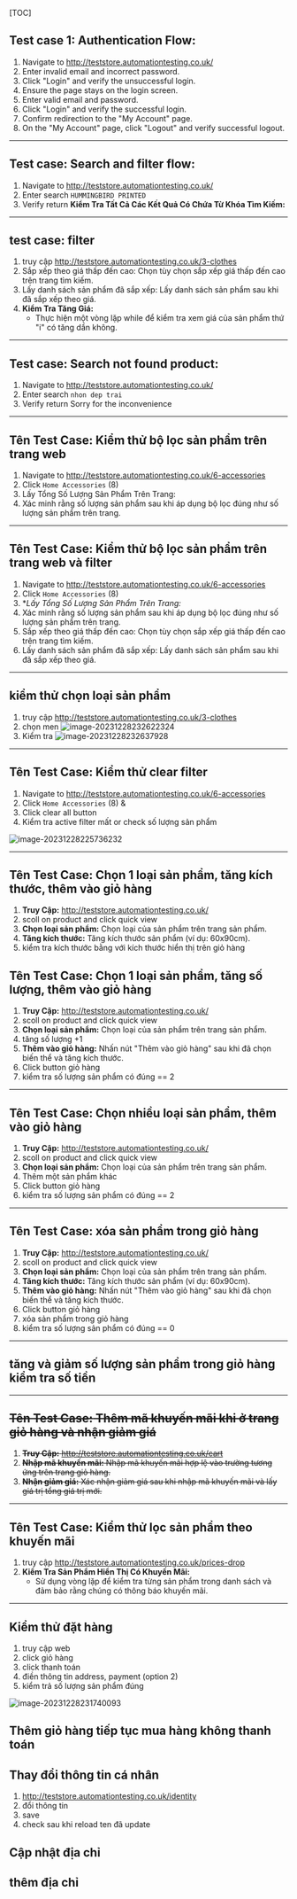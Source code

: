 [TOC]

## **Test case 1: Authentication Flow:**

1. Navigate to http://teststore.automationtesting.co.uk/
2. Enter invalid email and incorrect password.
3. Click "Login" and verify the unsuccessful login.
4. Ensure the page stays on the login screen.
5. Enter valid email and password.
6. Click "Login" and verify the successful login.
7. Confirm redirection to the "My Account" page.
8. On the "My Account" page, click "Logout" and verify successful logout.

---

## **Test case: Search and filter flow:**

1. Navigate to http://teststore.automationtesting.co.uk/
2. Enter search `HUMMINGBIRD PRINTED` 
3. Verify return  **Kiểm Tra Tất Cả Các Kết Quả Có Chứa Từ Khóa Tìm Kiếm:**

---

## test case: filter

1. truy cập http://teststore.automationtesting.co.uk/3-clothes
2. Sắp xếp theo giá thấp đến cao: Chọn tùy chọn sắp xếp giá thấp đến cao trên trang tìm kiếm.
3. Lấy danh sách sản phẩm đã sắp xếp: Lấy danh sách sản phẩm sau khi đã sắp xếp theo giá.
4. **Kiểm Tra Tăng Giá:**
   - Thực hiện một vòng lặp while để kiểm tra xem giá của sản phẩm thứ "i" có tăng dần không.

---

## **Test case: Search not found product:**

1. Navigate to http://teststore.automationtesting.co.uk/
2. Enter search `nhon dep trai` 
3. Verify return  Sorry for the inconvenience

---

## **Tên Test Case:** Kiểm thử bộ lọc sản phẩm trên trang web

1. Navigate to http://teststore.automationtesting.co.uk/6-accessories
2. Click  `Home Accessories` (8)
3. Lấy Tổng Số Lượng Sản Phẩm Trên Trang:
4. Xác minh rằng số lượng sản phẩm sau khi áp dụng bộ lọc đúng như số lượng sản phẩm trên trang.

---

## **Tên Test Case:** Kiểm thử bộ lọc sản phẩm trên trang web và filter

1. Navigate to http://teststore.automationtesting.co.uk/6-accessories
2. Click  `Home Accessories` (8)
3. **Lấy Tổng Số Lượng Sản Phẩm Trên Trang:*
4. Xác minh rằng số lượng sản phẩm sau khi áp dụng bộ lọc đúng như số lượng sản phẩm trên trang.
5. Sắp xếp theo giá thấp đến cao: Chọn tùy chọn sắp xếp giá thấp đến cao trên trang tìm kiếm.
6. Lấy danh sách sản phẩm đã sắp xếp: Lấy danh sách sản phẩm sau khi đã sắp xếp theo giá.

---

## kiểm thử chọn loại sản phẩm

1. truy cập http://teststore.automationtesting.co.uk/3-clothes
2. chọn men ![image-20231228232622324](task.assets/image-20231228232622324.png)
3. Kiểm tra ![image-20231228232637928](task.assets/image-20231228232637928.png)

---

## **Tên Test Case:** Kiểm thử clear filter

1. Navigate to http://teststore.automationtesting.co.uk/6-accessories
2. Click  `Home Accessories` (8) & 
3. Click clear all button
4. Kiểm tra active filter mất or check số lượng sản phẩm

![image-20231228225736232](task.assets/image-20231228225736232.png)

---

## **Tên  Test Case:** Chọn  1 loại sản phẩm, tăng kích thước, thêm vào giỏ hàng

1. **Truy  Cập:** http://teststore.automationtesting.co.uk/
2. scoll on product and click quick view 
3. **Chọn  loại sản phẩm:**  Chọn loại của sản phẩm trên trang sản phẩm.  
4. **Tăng  kích thước:** Tăng  kích thước sản phẩm (ví dụ: 60x90cm).  
5. kiểm tra kích thước bằng với kích thước hiển thị trên giỏ hàng

## **Tên  Test Case:** Chọn  1 loại sản phẩm, tăng số lượng, thêm vào giỏ hàng

1. **Truy  Cập:** http://teststore.automationtesting.co.uk/
2. scoll on product and click quick view 
3. **Chọn  loại sản phẩm:**  Chọn loại của sản phẩm trên trang sản phẩm.  
4. tăng số lượng +1
5. **Thêm  vào giỏ hàng:** Nhấn  nút "Thêm vào giỏ hàng" sau khi đã chọn biến thể và tăng kích thước.  
6. Click button giỏ hàng
7. kiểm tra số lượng sản phẩm có đúng == 2

---

## **Tên  Test Case:** Chọn  nhiều loại sản phẩm, thêm vào giỏ hàng

1. **Truy  Cập:** http://teststore.automationtesting.co.uk/
2. scoll on product and click quick view 
3. **Chọn  loại sản phẩm:**  Chọn loại của sản phẩm trên trang sản phẩm.  
4. Thêm một sản phẩm khác
5. Click button giỏ hàng
6. kiểm tra số lượng sản phẩm có đúng == 2

---

## **Tên  Test Case:** xóa sản phẩm trong giỏ hàng

1. **Truy  Cập:** http://teststore.automationtesting.co.uk/
2. scoll on product and click quick view 
3. **Chọn  loại sản phẩm:**  Chọn loại của sản phẩm trên trang sản phẩm.  
4. **Tăng  kích thước:** Tăng  kích thước sản phẩm (ví dụ: 60x90cm).  
5. **Thêm  vào giỏ hàng:** Nhấn  nút "Thêm vào giỏ hàng" sau khi đã chọn biến thể và tăng kích thước.  
6. Click button giỏ hàng
7. xóa sản phẩm trong giỏ hàng
8. kiểm tra số lượng sản phẩm có đúng == 0

---

## tăng và giảm số lượng sản phẩm trong giỏ hàng kiểm tra số tiền

---

##   ~~**Tên  Test Case:** Thêm  mã khuyến mãi khi ở trang giỏ hàng và nhận giảm giá~~  

1. ~~**Truy  Cập:** http://teststore.automationtesting.co.uk/cart~~  
2. ~~**Nhập  mã khuyến mãi:**  Nhập mã khuyến mãi hợp lệ vào trường tương ứng trên trang giỏ hàng.~~  
3. ~~**Nhận  giảm giá:** Xác nhận  giảm giá sau khi nhập mã khuyến mãi và lấy giá trị tổng giá trị mới.~~  

---

## **Tên  Test Case:** Kiểm thử lọc sản phẩm theo khuyến mãi 

1. truy cập http://teststore.automationtesting.co.uk/prices-drop
2. **Kiểm Tra Sản Phẩm Hiển Thị Có Khuyến Mãi:**
   - Sử dụng vòng lặp để kiểm tra từng sản phẩm trong danh sách và đảm bảo rằng chúng có thông báo khuyến mãi.

---

## Kiểm thử đặt hàng

1. truy cập web
2. click giỏ hàng
3. click thanh toán
4. điền thông tin address, payment (option 2)
5. kiểm trả số lượng sản phẩm đúng

![image-20231228231740093](task.assets/image-20231228231740093.png)

## Thêm giỏ hàng tiếp tục mua hàng không thanh toán

## Thay đổi thông tin cá nhân

1. http://teststore.automationtesting.co.uk/identity
2. đổi thông tin
3. save
4. check sau khi reload ten đã update

## Cập nhật địa chỉ

## thêm địa chỉ

## 
